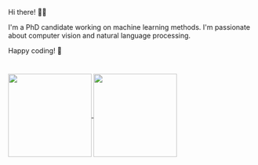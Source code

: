 
Hi there! 👋😊

I'm a PhD candidate working on machine learning methods. I'm passionate about computer vision and natural language processing. 

Happy coding! 🤖


#  
<a href="https://github.com/creatorcao/github-readme-stats">
  <img height=170 align="center" src="https://github-readme-stats.vercel.app/api?username=creatorcao&theme=graywhite" />
</a>
<a href="https://github.com/creatorcao">
  <img height=170 align="center" src="https://github-readme-stats.vercel.app/api/top-langs?username=creatorcao&hide_progress=true&theme=graywhite&layout=compact&langs_count=8&card_width=340" />
</a>
